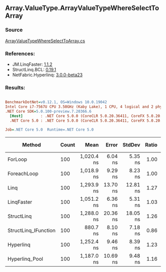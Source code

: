﻿## Array.ValueType.ArrayValueTypeWhereSelectToArray

### Source
[ArrayValueTypeWhereSelectToArray.cs](../LinqBenchmarks/Array/ValueType/ArrayValueTypeWhereSelectToArray.cs)

### References:
- JM.LinqFaster: [1.1.2](https://www.nuget.org/packages/JM.LinqFaster/1.1.2)
- StructLinq.BCL: [0.19.1](https://www.nuget.org/packages/StructLinq.BCL/0.19.1)
- NetFabric.Hyperlinq: [3.0.0-beta23](https://www.nuget.org/packages/NetFabric.Hyperlinq/3.0.0-beta23)

### Results:
``` ini

BenchmarkDotNet=v0.12.1, OS=Windows 10.0.19042
Intel Core i7-7567U CPU 3.50GHz (Kaby Lake), 1 CPU, 4 logical and 2 physical cores
.NET Core SDK=5.0.100-preview.7.20366.6
  [Host]        : .NET Core 5.0.0 (CoreCLR 5.0.20.36411, CoreFX 5.0.20.36411), X64 RyuJIT
  .NET Core 5.0 : .NET Core 5.0.0 (CoreCLR 5.0.20.36411, CoreFX 5.0.20.36411), X64 RyuJIT

Job=.NET Core 5.0  Runtime=.NET Core 5.0  

```
|               Method | Count |       Mean |    Error |   StdDev | Ratio | RatioSD |  Gen 0 | Gen 1 | Gen 2 | Allocated |
|--------------------- |------ |-----------:|---------:|---------:|------:|--------:|-------:|------:|------:|----------:|
|              ForLoop |   100 | 1,020.4 ns |  6.04 ns |  5.35 ns |  1.00 |    0.00 | 3.4103 |     - |     - |    7136 B |
|          ForeachLoop |   100 | 1,018.9 ns |  9.29 ns |  8.23 ns |  1.00 |    0.01 | 3.4103 |     - |     - |    7136 B |
|                 Linq |   100 | 1,293.9 ns | 13.70 ns | 12.81 ns |  1.27 |    0.01 | 2.4319 |     - |     - |    5088 B |
|           LinqFaster |   100 | 1,051.2 ns |  6.36 ns |  5.31 ns |  1.03 |    0.01 | 2.8896 |     - |     - |    6048 B |
|           StructLinq |   100 | 1,288.0 ns | 20.36 ns | 18.05 ns |  1.26 |    0.02 | 0.9899 |     - |     - |    2072 B |
| StructLinq_IFunction |   100 |   880.7 ns |  8.10 ns |  7.18 ns |  0.86 |    0.01 | 0.9899 |     - |     - |    2072 B |
|            Hyperlinq |   100 | 1,252.4 ns |  9.46 ns |  8.39 ns |  1.23 |    0.01 | 0.9670 |     - |     - |    2024 B |
|       Hyperlinq_Pool |   100 | 1,187.0 ns | 10.69 ns |  9.48 ns |  1.16 |    0.01 | 0.0267 |     - |     - |      56 B |
